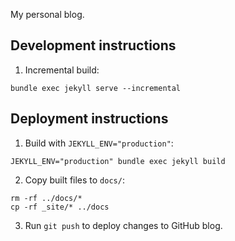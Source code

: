 My personal blog.

## Development instructions
1. Incremental build:
```
bundle exec jekyll serve --incremental
```

## Deployment instructions
1. Build with `JEKYLL_ENV="production"`:
``` 
JEKYLL_ENV="production" bundle exec jekyll build
```
2. Copy built files to `docs/`:
```
rm -rf ../docs/*
cp -rf _site/* ../docs
```
3. Run `git push` to deploy changes to GitHub blog.